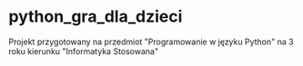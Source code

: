 # python_gra_dla_dzieci
Projekt przygotowany na przedmiot "Programowanie w języku Python" na 3 roku kierunku "Informatyka Stosowana"
